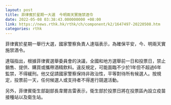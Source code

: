```yaml
---
layout: post
title: 菲律賓於星期一大選　今明兩天實施禁酒令
date: 2022-05-08 03:38:43.000000000 +08:00
link: https://news.rthk.hk/rthk/ch/component/k2/1647497-20220508.htm
categories: rthk
---
```


菲律賓於星期一舉行大選，國家警察負責人達瑙表示，為確保平安，今、明兩天實施禁酒令。 

達瑙指出，根據菲律賓選舉委員會的決議，全國和地方選舉前一日和投票日，禁止銷售、提供、購買或攜帶酒精飲料。違反規定，可能面臨不少於1年但不超過6年監禁，不得緩刑。他又促請國家警察保持非政治性，平等對待所有候選人。按規定，投票前一天，任何候選人或支持者不得進行競選活動。

另外，菲律賓衛生部副部長韋爾吉雷表示，衛生部於投票日將在投票區內設立疫苗接種站以及衛生站。

